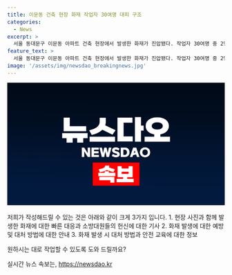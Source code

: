 ```yaml
---
title: 이문동 건축 현장 화재 작업자 30여명 대피 구조
categories:
  - News
excerpt: >
  서울 동대문구 이문동 아파트 건축 현장에서 발생한 화재가 진압됐다. 작업자 30여명 중 2명이 병원으로 이송됐고 20명이 구조됐다. 23층에서 구조된 40대 남성과 20대 남성 1명은 병원으로 이송됐다. 초기 진화를 완료한 후 불은 완전히 꺼졌으며, 발화 지점과 원인을 조사 중이다. 3000세대 규모 아파트는 내년 1월 입주 예정이다. (요약문)
feature_text: >
  서울 동대문구 이문동 아파트 건축 현장에서 발생한 화재가 진압됐다. 작업자 30여명 중 2명이 병원으로 이송됐고 20명이 구조됐다. 23층에서 구조된 40대 남성과 20대 남성 1명은 병원으로 이송됐다. 초기 진화를 완료한 후 불은 완전히 꺼졌으며, 발화 지점과 원인을 조사 중이다. 3000세대 규모 아파트는 내년 1월 입주 예정이다. (요약문)
image: '/assets/img/newsdao_breakingnews.jpg'
---
```


<p><img src="/assets/img/newsdao_breakingnews.jpg" alt="pcversion 속보" /></p>

<p>저희가 작성해드릴 수 있는 것은 아래와 같이 크게 3가지 입니다.
1. 현장 사진과 함께 발생한 화재에 대한 빠른 대응과 소방대원들의 헌신에 대한 기사
2. 화재 발생에 대한 예방 및 대처 방법에 대한 안내
3. 화재 발생 시 대처 방법과 안전 교육에 대한 정보</p>

<p>원하시는 대로 작업할 수 있도록 도와 드릴까요?</p>
실시간 뉴스 속보는, <a href="https://newsdao.kr" rel="dofollow">https://newsdao.kr</a>


